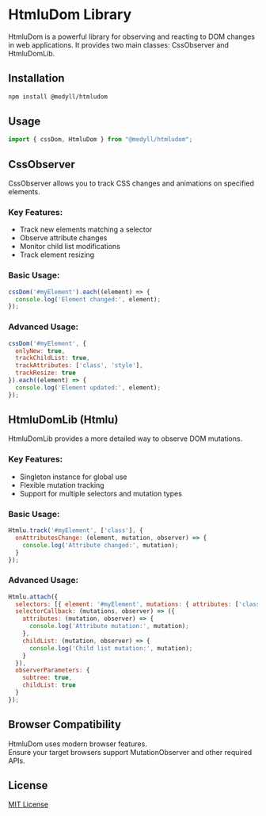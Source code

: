 
# HtmluDom Library

HtmluDom is a powerful library for observing and reacting to DOM changes in web applications. It provides two main classes: CssObserver and HtmluDomLib.

## Installation

```bash
npm install @medyll/htmludom
```

## Usage

```javascript
import { cssDom, HtmluDom } from "@medyll/htmludom";
```

## CssObserver

CssObserver allows you to track CSS changes and animations on specified elements.

### Key Features:
- Track new elements matching a selector
- Observe attribute changes
- Monitor child list modifications
- Track element resizing

### Basic Usage:

```javascript
cssDom('#myElement').each((element) => {
  console.log('Element changed:', element);
});
```

### Advanced Usage:

```javascript
cssDom('#myElement', {
  onlyNew: true,
  trackChildList: true,
  trackAttributes: ['class', 'style'],
  trackResize: true
}).each((element) => {
  console.log('Element updated:', element);
});
```

## HtmluDomLib (Htmlu)

HtmluDomLib provides a more detailed way to observe DOM mutations.

### Key Features:
- Singleton instance for global use
- Flexible mutation tracking
- Support for multiple selectors and mutation types

### Basic Usage:

```javascript
Htmlu.track('#myElement', ['class'], {
  onAttributesChange: (element, mutation, observer) => {
    console.log('Attribute changed:', mutation);
  }
});
```

### Advanced Usage:

```javascript
Htmlu.attach({
  selectors: [{ element: '#myElement', mutations: { attributes: ['class'] } }],
  selectorCallback: (mutations, observer) => ({
    attributes: (mutation, observer) => {
      console.log('Attribute mutation:', mutation);
    },
    childList: (mutation, observer) => {
      console.log('Child list mutation:', mutation);
    }
  }),
  observerParameters: {
    subtree: true,
    childList: true
  }
});
```

## Browser Compatibility

HtmluDom uses modern browser features.  
Ensure your target browsers support MutationObserver and other required APIs.

## License

[MIT License](LICENSE)
